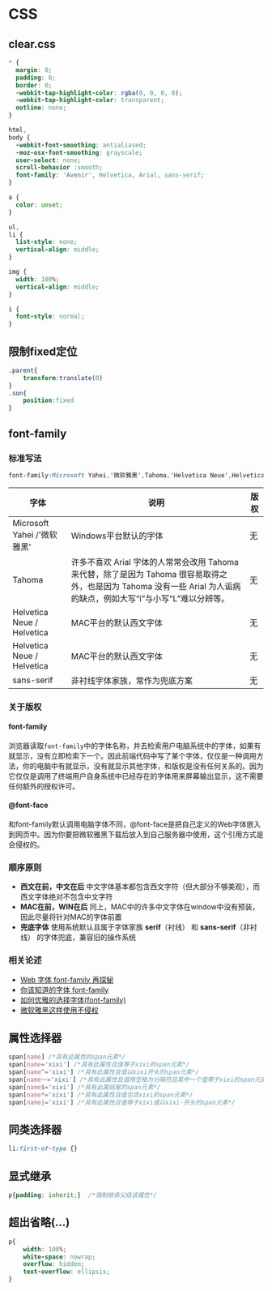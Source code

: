 # CSS

## clear.css

```css
* {
  margin: 0;
  padding: 0;
  border: 0;
  -webkit-tap-highlight-color: rgba(0, 0, 0, 0);
  -webkit-tap-highlight-color: transparent;
  outline: none;
}

html,
body {
  -webkit-font-smoothing: antialiased;
  -moz-osx-font-smoothing: grayscale;
  user-select: none;
  scroll-behavior :smooth;
  font-family: 'Avenir', Helvetica, Arial, sans-serif;
}

a {
  color: unset;
}

ul,
li {
  list-style: none;
  vertical-align: middle;
}

img {
  width: 100%;
  vertical-align: middle;
}

i {
  font-style: normal;
}

```

## 限制fixed定位

```css
.parent{
	transform:translate(0)
}
.son{
	position:fixed
}
```

## font-family

### 标准写法

```css
font-family:Microsoft Yahei,'微软雅黑',Tahoma,'Helvetica Neue',Helvetica,'PingFang SC',sans-serif;
```

| 字体         | 说明                               | 版权 |
| -------------------------- | ---------------------------------- | ---- |
| Microsoft Yahei /'微软雅黑'   | Windows平台默认的字体 | 无   |
| Tahoma | 许多不喜欢 Arial 字体的人常常会改用 Tahoma 来代替，除了是因为 Tahoma 很容易取得之外，也是因为 Tahoma 没有一些 Arial 为人诟病的缺点，例如大写“i”与小写“L”难以分辨等。 | 无   |
| Helvetica Neue / Helvetica | MAC平台的默认西文字体 | 无   |
| Helvetica Neue / Helvetica | MAC平台的默认西文字体 | 无   |
| sans-serif                 | 非衬线字体家族，常作为兜底方案     | 无   |

### 关于版权

#### font-family

浏览器读取`font-family`中的字体名称，并去检索用户电脑系统中的字体，如果有就显示，没有立即检索下一个。因此前端代码中写了某个字体，仅仅是一种调用方法，你的电脑中有就显示，没有就显示其他字体，和版权是没有任何关系的。因为它仅仅是调用了终端用户自身系统中已经存在的字体用来屏幕输出显示，这不需要任何额外的授权许可。

#### @font-face

和font-family默认调用电脑字体不同，@font-face是把自己定义的Web字体嵌入到网页中。因为你要把微软雅黑下载后放入到自己服务器中使用，这个引用方式是会侵权的。

### 顺序原则

* **西文在前，中文在后**  中文字体基本都包含西文字符（但大部分不够美观），而西文字体绝对不包含中文字符
* **MAC在前，WIN在后** 同上，MAC中的许多中文字体在window中没有预装，因此尽量将针对MAC的字体前置
* **兜底字体** 使用系统默认且属于字体家族 **serif**（衬线） 和 **sans-serif**（非衬线） 的字体兜底，兼容旧的操作系统

### 相关论述

* [Web 字体 font-family 再探秘](https://juejin.im/post/5d5376b5e51d453c11684c3b#heading-8)
* [你该知道的字体 font-family](https://github.com/chokcoco/iCSS/issues/6)
* [如何优雅的选择字体(font-family)](https://segmentfault.com/a/1190000006110417)
* [微软雅黑这样使用不侵权](https://www.zhihu.com/search?type=content&q=font-family%20%E7%89%88%E6%9D%83)

## 属性选择器
```css
span[name] /*具有此属性的span元素*/
span[name='xixi'] /*具有此属性且值等于xixi的span元素*/
span[name^='xixi'] /*具有此属性且值以xixi开头的span元素*/
span[name～='xixi'] /*具有此属性且值用空格为分隔符且其中一个值等于xixi的span元素*/
span[name$='xixi'] /*具有此属结尾的span元素*/
span[name*='xixi'] /*具有此属性且值包含xixi的span元素*/
span[name|='xixi'] /*具有此属性且值等于xixi或以xixi-开头的span元素*/
```

## 同类选择器
```css
li:first-of-type {}
```

## 显式继承
```css
p{padding: inherit;}  /*强制继承父级该属性*/
```

## 超出省略(...)
```css
p{
    width: 100%;
    white-space: nowrap;
    overflow: hidden;
    text-overflow: ellipsis;
}
```
